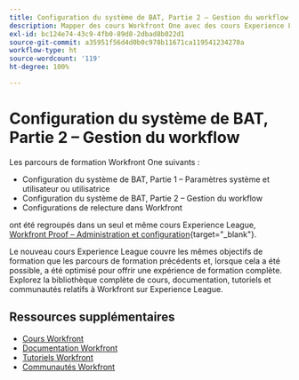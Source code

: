```yaml
---
title: Configuration du système de BAT, Partie 2 – Gestion du workflow
description: Mapper des cours Workfront One avec des cours Experience League
exl-id: bc124e74-43c9-4fb0-89d8-2dbad8b022d1
source-git-commit: a35951f56d4d0b0c978b11671ca119541234270a
workflow-type: ht
source-wordcount: '119'
ht-degree: 100%

---
```


# Configuration du système de BAT, Partie 2 – Gestion du workflow

Les parcours de formation Workfront One suivants :

* Configuration du système de BAT, Partie 1 – Paramètres système et utilisateur ou utilisatrice
* Configuration du système de BAT, Partie 2 – Gestion du workflow
* Configurations de relecture dans Workfront

ont été regroupés dans un seul et même cours Experience League, [Workfront Proof – Administration et configuration](https://experienceleague.adobe.com/?recommended=Workfront-A-1-2022.3.proof){target="_blank"}.

Le nouveau cours Experience League couvre les mêmes objectifs de formation que les parcours de formation précédents et, lorsque cela a été possible, a été optimisé pour offrir une expérience de formation complète.  Explorez la bibliothèque complète de cours, documentation, tutoriels et communautés relatifs à Workfront sur Experience League.

## Ressources supplémentaires

* [Cours Workfront](https://experienceleague.adobe.com/?lang=fr&amp;Solution=Workfront#courses)
* [Documentation Workfront](https://experienceleague.adobe.com/docs/workfront.html?lang=fr)
* [Tutoriels Workfront](https://experienceleague.adobe.com/docs/workfront-learn/tutorials-workfront/home.html?lang=fr)
* [Communautés Workfront](https://experienceleaguecommunities.adobe.com/t5/workfront/ct-p/workfront)
